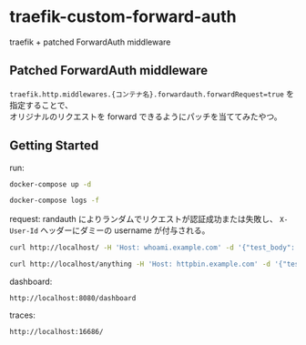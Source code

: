 # traefik-custom-forward-auth

traefik + patched ForwardAuth middleware

## Patched ForwardAuth middleware

`traefik.http.middlewares.{コンテナ名}.forwardauth.forwardRequest=true` を指定することで、  
オリジナルのリクエストを forward できるようにパッチを当ててみたやつ。

## Getting Started

run:
```bash
docker-compose up -d

docker-compose logs -f
```

request: randauth によりランダムでリクエストが認証成功または失敗し、 `X-User-Id` ヘッダーにダミーの username が付与される。
```bash
curl http://localhost/ -H 'Host: whoami.example.com' -d '{"test_body": "hogehoge"}'

curl http://localhost/anything -H 'Host: httpbin.example.com' -d '{"test_body": "hogehoge"}'
```

dashboard:
```
http://localhost:8080/dashboard
```

traces:
```
http://localhost:16686/
```
